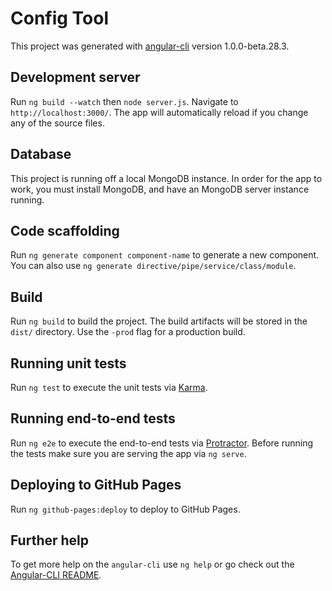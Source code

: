 # Config Tool

This project was generated with [angular-cli](https://github.com/angular/angular-cli) version 1.0.0-beta.28.3.

## Development server
Run `ng build --watch` then `node server.js`. Navigate to `http://localhost:3000/`. The app will automatically reload if you change any of the source files.

## Database
This project is running off a local MongoDB instance. In order for the app to work, you must install MongoDB, and
have an MongoDB server instance running.

## Code scaffolding

Run `ng generate component component-name` to generate a new component. You can also use `ng generate directive/pipe/service/class/module`.

## Build

Run `ng build` to build the project. The build artifacts will be stored in the `dist/` directory. Use the `-prod` flag for a production build.

## Running unit tests

Run `ng test` to execute the unit tests via [Karma](https://karma-runner.github.io).

## Running end-to-end tests

Run `ng e2e` to execute the end-to-end tests via [Protractor](http://www.protractortest.org/).
Before running the tests make sure you are serving the app via `ng serve`.

## Deploying to GitHub Pages

Run `ng github-pages:deploy` to deploy to GitHub Pages.

## Further help

To get more help on the `angular-cli` use `ng help` or go check out the [Angular-CLI README](https://github.com/angular/angular-cli/blob/master/README.md).
